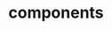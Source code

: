 <!-- Space: Kubernetes101 -->
<!-- Parent: Project -->
<!-- Title: Components -->

<!-- Label: Kubernetes101 -->
<!-- Label: Project -->
<!-- Label: Components -->
<!-- Include: docs/disclaimer.md -->
<!-- Include: ac:toc -->

# components
